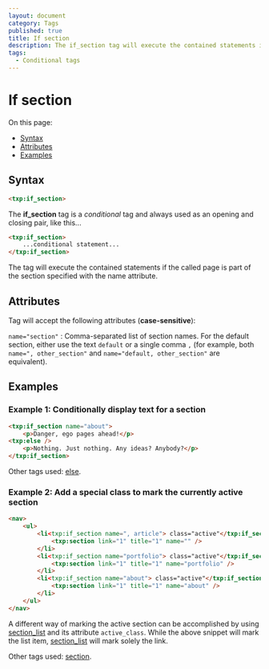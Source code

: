 ```yaml
---
layout: document
category: Tags
published: true
title: If section
description: The if_section tag will execute the contained statements if the called page is part of the section specified.
tags:
  - Conditional tags
---
```


# If section

On this page:

* [Syntax](#syntax)
* [Attributes](#attributes)
* [Examples](#examples)

## Syntax

~~~ html
<txp:if_section>
~~~

The **if_section** tag is a *conditional* tag and always used as an opening and closing pair, like this...

~~~ html
<txp:if_section>
    ...conditional statement...
</txp:if_section>
~~~

The tag will execute the contained statements if the called page is part of the section specified with the name attribute.

## Attributes

Tag will accept the following attributes (**case-sensitive**):

`name="section"`
: Comma-separated list of section names. For the default section, either use the text `default` or a single comma `,` (for example, both `name=", other_section"` and `name="default, other_section"` are equivalent).

## Examples

### Example 1: Conditionally display text for a section

~~~ html
<txp:if_section name="about">
    <p>Danger, ego pages ahead!</p>
<txp:else />
    <p>Nothing. Just nothing. Any ideas? Anybody?</p>
</txp:if_section>
~~~

Other tags used: [else](else).

### Example 2: Add a special class to mark the currently active section

~~~ html
<nav>
    <ul>
        <li<txp:if_section name=", article"> class="active"</txp:if_section>>
            <txp:section link="1" title="1" name="" />
        </li>
        <li<txp:if_section name="portfolio"> class="active"</txp:if_section>>
            <txp:section link="1" title="1" name="portfolio" />
        </li>
        <li<txp:if_section name="about"> class="active"</txp:if_section>>
            <txp:section link="1" title="1" name="about" />
        </li>
    </ul>
</nav>
~~~

A different way of marking the active section can be accomplished by using [section_list](section_list) and its attribute `active_class`. While the above snippet will mark the list item, [section_list](section_list) will mark solely the link.

Other tags used: [section](section).
